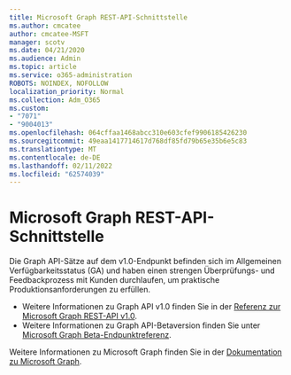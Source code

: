 ```yaml
---
title: Microsoft Graph REST-API-Schnittstelle
ms.author: cmcatee
author: cmcatee-MSFT
manager: scotv
ms.date: 04/21/2020
ms.audience: Admin
ms.topic: article
ms.service: o365-administration
ROBOTS: NOINDEX, NOFOLLOW
localization_priority: Normal
ms.collection: Adm_O365
ms.custom:
- "7071"
- "9004013"
ms.openlocfilehash: 064cffaa1468abcc310e603cfef9906185426230
ms.sourcegitcommit: 49eaa1417714617d768df85fd79b65e35b6e5c83
ms.translationtype: MT
ms.contentlocale: de-DE
ms.lasthandoff: 02/11/2022
ms.locfileid: "62574039"
---
```

# <a name="microsoft-graph-rest-api-interface"></a>Microsoft Graph REST-API-Schnittstelle

Die Graph API-Sätze auf dem v1.0-Endpunkt befinden sich im Allgemeinen Verfügbarkeitsstatus (GA) und haben einen strengen Überprüfungs- und Feedbackprozess mit Kunden durchlaufen, um praktische Produktionsanforderungen zu erfüllen.

- Weitere Informationen zu Graph API v1.0 finden Sie in der [Referenz zur Microsoft Graph REST-API v1.0](https://docs.microsoft.com/graph/api/overview?toc=.%2Fref%2Ftoc.json&view=graph-rest-1.0). 
- Weitere Informationen zu Graph API-Betaversion finden Sie unter [Microsoft Graph Beta-Endpunktreferenz](https://docs.microsoft.com/graph/api/overview?toc=.%2Fref%2Ftoc.json&view=graph-rest-beta).

Weitere Informationen zu Microsoft Graph finden Sie in der [Dokumentation zu Microsoft Graph](https://docs.microsoft.com/graph/).


